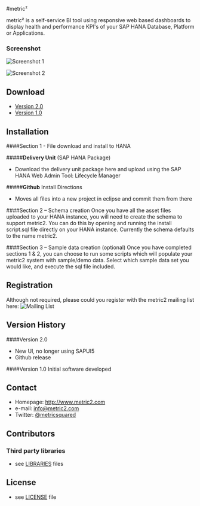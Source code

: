 #metric²

metric² is a self-service BI tool using responsive web based dashboards to display health and performance KPI's of your SAP HANA Database, Platform or Applications.

### Screenshot
![Screenshot 1](http://url/screenshot-software.png "screenshot software")

![Screenshot 2](http://url/screenshot-software.png "screenshot software")

## Download
* [Version 2.0](https://github.com/paschmann/metric2/archive/master.zip)
* [Version 1.0](http://www.metric2.com/downloads/metric2currentrelease.zip)

## Installation
####Section 1 - File download and install to HANA

#####**Delivery Unit** (SAP HANA Package)

- Download the delivery unit package here and upload using the SAP HANA Web Admin Tool: Lifecycle Manager 

#####**Github** Install Directions

- Moves all files into a new project in eclipse and commit them from there

####Section 2 – Schema creation
Once you have all the asset files uploaded to your HANA instance, you will need to create the schema to support metric2. You can do this by opening and running the install script.sql file directly on your HANA instance. Currently the schema defaults to the name metric2.

####Section 3 – Sample data creation (optional)
Once you have completed sections 1 & 2, you can choose to run some scripts which will populate your metric2 system with sample/demo data. Select which sample data set you would like, and execute the sql file included.


## Registration
Although not required, please could you register with the metric2 mailing list here: 
![Mailing List](http://metric2.us5.list-manage.com/subscribe/post?u=bc00508167f417118dc4580e4&id=ae3a0aed93 "metric2 mailing list")


## Version History
####Version 2.0
* New UI, no longer using SAPUI5
* Github release

####Version 1.0
Initial software developed

## Contact
* Homepage: http://www.metric2.com
* e-mail: info@metric2.com
* Twitter: [@metricsquared](https://twitter.com/metricsquared/ "metricsquared on twitter")

## Contributors
### Third party libraries
* see [LIBRARIES](https://github.com/username/sw-name/blob/master/LIBRARIES.md) files

## License 
* see [LICENSE](https://github.com/username/sw-name/blob/master/LICENSE.md) file
